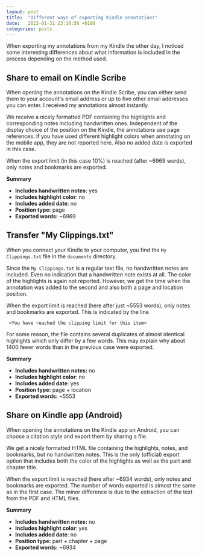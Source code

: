 ```yaml
---
layout: post
title:  "Different ways of exporting Kindle annotations"
date:   2023-01-31 23:10:56 +0100
categories: posts
---
```


When exporting my annotations from my Kindle the other day, I noticed some interesting differences about what information is included in the process depending on the method used.

## Share to email on Kindle Scribe

When opening the annotations on the Kindle Scribe, you can either send them to your account's email address or up to five other email addresses you can enter. I received my annotations almost instantly.

We receive a nicely formatted PDF containing the highlights and corresponding notes including handwritten ones. Independent of the display choice of the position on the Kindle, the annotations use page references. If you have used different highlight colors when annotating on the mobile app, they are not reported here. Also no added date is exported in this case.

When the export limit (in this case 10%) is reached (after ~6969 words), only notes and bookmarks are exported.

**Summary**

- **Includes handwritten notes:** yes
- **Includes highlight color**: no
- **Includes added date**: no
- **Position type:** page
- **Exported words:** ~6969

## Transfer "My Clippings.txt"

When you connect your Kindle to your computer, you find the `My Clippings.txt` file in the `documents` directory.

Since the `My Clippings.txt` is a regular text file, no handwritten notes are included. Even no indication that a handwritten note exists at all. The color of the highlights is again not reported. However, we get the time when the annotation was added to the second and also both a page and location position.

When the export limit is reached (here after just ~5553 words), only notes and bookmarks are exported. This is indicated by the line

``` text
 <You have reached the clipping limit for this item>
```

For some reason, the file contains several duplicates of almost identical highlights which only differ by a few words. This may explain why about 1400 fewer words than in the previous case were exported.

**Summary**

- **Includes handwritten notes:** no
- **Includes highlight color**: no
- **Includes added date**: yes
- **Position type:** page + location
- **Exported words:** ~5553

## Share on Kindle app (Android)

When opening the annotations on the Kindle app on Android, you can choose a citation style and export them by sharing a file.

We get a nicely formatted HTML file containing the highlights, notes, and bookmarks, but no handwritten notes. This is the only (official) export option that includes both the color of the highlights as well as the part and chapter title.

When the export limit is reached (here after ~6934 words), only notes and bookmarks are exported. The number of words exported is almost the same as in the first case. The minor difference is due to the extraction of the text from the PDF and HTML files.

**Summary**

- **Includes handwritten notes:** no
- **Includes highlight color**: yes
- **Includes added date**: no
- **Position type:** part + chapter + page
- **Exported words:** ~6934
